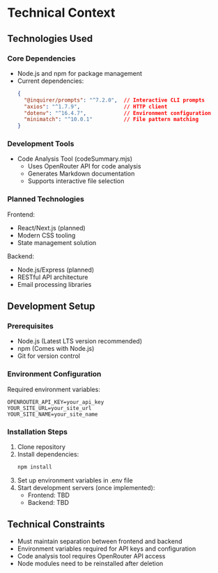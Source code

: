 # Technical Context

## Technologies Used

### Core Dependencies
- Node.js and npm for package management
- Current dependencies:
  ```json
  {
    "@inquirer/prompts": "^7.2.0",  // Interactive CLI prompts
    "axios": "^1.7.9",              // HTTP client
    "dotenv": "^16.4.7",            // Environment configuration
    "minimatch": "^10.0.1"          // File pattern matching
  }
  ```

### Development Tools
- Code Analysis Tool (codeSummary.mjs)
  - Uses OpenRouter API for code analysis
  - Generates Markdown documentation
  - Supports interactive file selection

### Planned Technologies
Frontend:
- React/Next.js (planned)
- Modern CSS tooling
- State management solution

Backend:
- Node.js/Express (planned)
- RESTful API architecture
- Email processing libraries

## Development Setup

### Prerequisites
- Node.js (Latest LTS version recommended)
- npm (Comes with Node.js)
- Git for version control

### Environment Configuration
Required environment variables:
```env
OPENROUTER_API_KEY=your_api_key
YOUR_SITE_URL=your_site_url
YOUR_SITE_NAME=your_site_name
```

### Installation Steps
1. Clone repository
2. Install dependencies:
   ```bash
   npm install
   ```
3. Set up environment variables in .env file
4. Start development servers (once implemented):
   - Frontend: TBD
   - Backend: TBD

## Technical Constraints
- Must maintain separation between frontend and backend
- Environment variables required for API keys and configuration
- Code analysis tool requires OpenRouter API access
- Node modules need to be reinstalled after deletion

